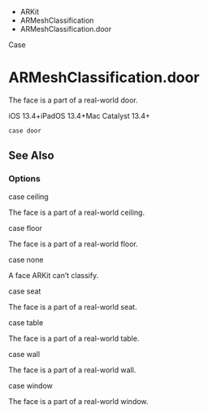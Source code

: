 

- ARKit
- ARMeshClassification
-  ARMeshClassification.door 

Case

# ARMeshClassification.door

The face is a part of a real-world door.

iOS 13.4+iPadOS 13.4+Mac Catalyst 13.4+

``` source
case door
```

## See Also

### Options

case ceiling

The face is a part of a real-world ceiling.

case floor

The face is a part of a real-world floor.

case none

A face ARKit can’t classify.

case seat

The face is a part of a real-world seat.

case table

The face is a part of a real-world table.

case wall

The face is a part of a real-world wall.

case window

The face is a part of a real-world window.

